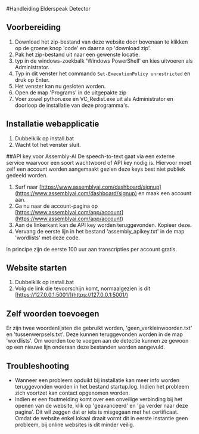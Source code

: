 #Handleiding Elderspeak Detector

## Voorbereiding


1. Download het zip-bestand van deze website door bovenaan te klikken op de groene knop 'code' en daarna op 'download zip'.
2. Pak het zip-bestand uit naar een gewenste locatie.
3. typ in de windows-zoekbalk 'Windows PowerShell' en kies uitvoeren als Administrator.
4. Typ in dit venster het commando ```Set-ExecutionPolicy unrestricted``` en druk op Enter.
5. Het venster kan nu gesloten worden.
6. Open de map 'Programs' in de uitgepakte zip
7. Voer zowel python.exe en VC_Redist.exe uit als Administrator en doorloop de installatie van deze programma's.

## Installatie webapplicatie

1. Dubbelklik op install.bat
2. Wacht tot het venster sluit.

##API key voor Assembly-AI
De speech-to-text gaat via een externe service waarvoor een soort wachtwoord of API key nodig is.
Hiervoor moet zelf een account worden aangemaakt gezien deze keys best niet publiek gedeeld worden.

1. Surf naar [https://www.assemblyai.com/dashboard/signup](https://www.assemblyai.com/dashboard/signup) en maak een account aan.
2. Ga nu naar de account-pagina op [https://www.assemblyai.com/app/account](https://www.assemblyai.com/app/account)
3. Aan de linkerkant kan de API key worden teruggevonden. Kopieer deze.
4. Vervang de eerste lijn in het bestand 'assembly_apikey.txt' in de map 'wordlists' met deze code.

In principe zijn de eerste 100 uur aan transcripties per account gratis.

## Website starten

1. Dubbelklik op install.bat
2. Volg de link die tevoorschijn komt, normaalgezien is dit [https://127.0.0.1:5001/](https://127.0.0.1:5001/)

## Zelf woorden toevoegen

Er zijn twee woordenlijsten die gebruikt worden, 'geen_verkleinwoorden.txt' en 'tussenwerpsels.txt'.
Deze kunnen teruggevonden worden in de map 'wordlists'.
Om woorden toe te voegen aan de detectie kunnen ze gewoon op een nieuwe lijn onderaan deze bestanden worden aangevuld.

## Troubleshooting
- Wanneer een probleem opduikt bij installatie kan meer info worden teruggevonden worden in het bestand startup.log.
Indien het probleem zich voortzet kan contact opgenomen worden.
- Indien er een foutmelding komt over een onveilige verbinding bij het openen van de website, klik op 'geavanceerd' en 'ga verder naar deze pagina'. Dit wil zeggen dat er iets is misgegaan met het certificaat. 
Omdat de website enkel lokaal draait vormt dit in eerste instantie geen probleem, bij online websites is dit minder veilig.